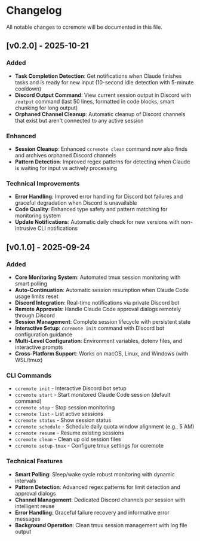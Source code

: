 # Changelog

All notable changes to ccremote will be documented in this file.

## [v0.2.0] - 2025-10-21

### Added
- **Task Completion Detection**: Get notifications when Claude finishes tasks and is ready for new input (10-second idle detection with 5-minute cooldown)
- **Discord Output Command**: View current session output in Discord with `/output` command (last 50 lines, formatted in code blocks, smart chunking for long output)
- **Orphaned Channel Cleanup**: Automatic cleanup of Discord channels that exist but aren't connected to any active session

### Enhanced
- **Session Cleanup**: Enhanced `ccremote clean` command now also finds and archives orphaned Discord channels
- **Pattern Detection**: Improved regex patterns for detecting when Claude is waiting for input vs actively processing

### Technical Improvements
- **Error Handling**: Improved error handling for Discord bot failures and graceful degradation when Discord is unavailable
- **Code Quality**: Enhanced type safety and pattern matching for monitoring system
- **Update Notifications**: Automatic daily check for new versions with non-intrusive CLI notifications

## [v0.1.0] - 2025-09-24

### Added
- **Core Monitoring System**: Automated tmux session monitoring with smart polling
- **Auto-Continuation**: Automatic session resumption when Claude Code usage limits reset
- **Discord Integration**: Real-time notifications via private Discord bot
- **Remote Approvals**: Handle Claude Code approval dialogs remotely through Discord
- **Session Management**: Complete session lifecycle with persistent state
- **Interactive Setup**: `ccremote init` command with Discord bot configuration guidance
- **Multi-Level Configuration**: Environment variables, dotenv files, and interactive prompts
- **Cross-Platform Support**: Works on macOS, Linux, and Windows (with WSL/tmux)

### CLI Commands
- `ccremote init` - Interactive Discord bot setup
- `ccremote start` - Start monitored Claude Code session (default command)
- `ccremote stop` - Stop session monitoring
- `ccremote list` - List active sessions
- `ccremote status` - Show session status
- `ccremote schedule` - Schedule daily quota window alignment (e.g., 5 AM)
- `ccremote resume` - Resume existing sessions
- `ccremote clean` - Clean up old session files
- `ccremote setup-tmux` - Configure tmux settings for ccremote

### Technical Features
- **Smart Polling**: Sleep/wake cycle robust monitoring with dynamic intervals
- **Pattern Detection**: Advanced regex patterns for limit detection and approval dialogs
- **Channel Management**: Dedicated Discord channels per session with intelligent reuse
- **Error Handling**: Graceful failure recovery and informative error messages
- **Background Operation**: Clean tmux session management with log file output